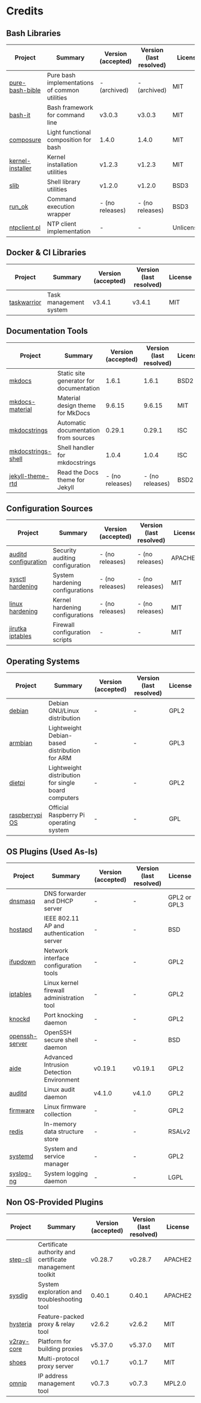 # Credits

## Bash Libraries

| Project | Summary | Version (accepted) | Version (last resolved) | License |
|---------|---------|-------------------|-------------------------|---------|
| [pure-bash-bible](https://github.com/dylanaraps/pure-bash-bible) | Pure bash implementations of common utilities | - (archived) | - (archived) | MIT |
| [bash-it](https://github.com/Bash-it/bash-it) | Bash framework for command line | v3.0.3 | v3.0.3 | MIT |
| [composure](https://github.com/erichs/composure/) | Light functional composition for bash | 1.4.0 | 1.4.0 | MIT |
| [kernel-installer](https://github.com/tmiland/kernel-installer/) | Kernel installation utilities | v1.2.3 | v1.2.3 | MIT |
| [slib](https://github.com/virtualmin/slib) | Shell library utilities | v1.2.0 | v1.2.0 | BSD3 |
| [run_ok](http://github.com/swelljoe/run_ok) | Command execution wrapper | - (no releases) | - (no releases) | BSD3 |
| [ntpclient.pl](http://www.abnormal.com/~thogard/ntp/) | NTP client implementation | - | - | Unlicensed |

## Docker & CI Libraries

| Project | Summary | Version (accepted) | Version (last resolved) | License |
|---------|---------|-------------------|-------------------------|---------|
| [taskwarrior](https://github.com/GothenburgBitFactory/taskwarrior) | Task management system | v3.4.1 | v3.4.1 | MIT |

## Documentation Tools

| Project | Summary | Version (accepted) | Version (last resolved) | License |
|---------|---------|-------------------|-------------------------|---------|
| [mkdocs](https://github.com/mkdocs/mkdocs) | Static site generator for documentation | 1.6.1 | 1.6.1 | BSD2 |
| [mkdocs-material](https://squidfunk.github.io/mkdocs-material/) | Material design theme for MkDocs | 9.6.15 | 9.6.15 | MIT |
| [mkdocstrings](https://github.com/mkdocstrings/mkdocstrings) | Automatic documentation from sources | 0.29.1 | 0.29.1 | ISC |
| [mkdocstrings-shell](https://mkdocstrings.github.io/shell/) | Shell handler for mkdocstrings | 1.0.4 | 1.0.4 | ISC |
| [jekyll-theme-rtd](https://github.com/carlosperate/jekyll-theme-rtd) | Read the Docs theme for Jekyll | - (no releases) | - (no releases) | BSD2 |

## Configuration Sources

| Project | Summary | Version (accepted) | Version (last resolved) | License |
|---------|---------|-------------------|-------------------------|---------|
| [auditd configuration](https://github.com/Neo23x0/auditd) | Security auditing configuration | - (no releases) | - (no releases) | APACHE2 |
| [sysctl hardening](https://github.com/imthenachoman/How-To-Secure-A-Linux-Server) | System hardening configurations | - (no releases) | - (no releases) | MIT |
| [linux hardening](https://github.com/MikeHorn-git/Kernel-Hardening) | Kernel hardening configurations | - (no releases) | - (no releases) | MIT |
| [jirutka iptables](https://gist.github.com/jirutka/3742890) | Firewall configuration scripts | - | - | MIT |

## Operating Systems

| Project | Summary | Version (accepted) | Version (last resolved) | License |
|---------|---------|-------------------|-------------------------|---------|
| [debian](https://salsa.debian.org/kernel-team/linux/-/tree/debian/latest/debian?ref_type=heads) | Debian GNU/Linux distribution | - | - | GPL2 |
| [armbian](https://github.com/armbian/os) | Lightweight Debian-based distribution for ARM | - | - | GPL3 |
| [dietpi](https://github.com/MichaIng/DietPi) | Lightweight distribution for single board computers | - | - | GPL2 |
| [raspberrypi OS](https://github.com/raspberrypi/linux) | Official Raspberry Pi operating system | - | - | GPL |

## OS Plugins (Used As-Is)

| Project | Summary | Version (accepted) | Version (last resolved) | License |
|---------|---------|-------------------|-------------------------|---------|
| [dnsmasq](https://thekelleys.org.uk/gitweb/?p=dnsmasq.git;a=tree) | DNS forwarder and DHCP server | - | - | GPL2 or GPL3 |
| [hostapd](https://w1.fi/cgit/hostap/tree/) | IEEE 802.11 AP and authentication server | - | - | BSD |
| [ifupdown](https://salsa.debian.org/debian/ifupdown) | Network interface configuration tools | - | - | GPL2 |
| [iptables](https://git.netfilter.org/iptables/tree/) | Linux kernel firewall administration tool | - | - | GPL2 |
| [knockd](https://github.com/jvinet/knock) | Port knocking daemon | - | - | GPL2 |
| [openssh-server](https://salsa.debian.org/ssh-team/openssh) | OpenSSH secure shell daemon | - | - | BSD |
| [aide](https://github.com/aide/aide) | Advanced Intrusion Detection Environment | v0.19.1 | v0.19.1 | GPL2 |
| [auditd](https://github.com/linux-audit/audit-userspace) | Linux audit daemon | v4.1.0 | v4.1.0 | GPL2 |
| [firmware](https://git.kernel.org/pub/scm/linux/kernel/git/firmware/linux-firmware.git/) | Linux firmware collection | - | - | GPL2 |
| [redis](https://github.com/redis/redis) | In-memory data structure store | - | - | RSALv2 |
| [systemd](https://github.com/systemd/systemd) | System and service manager | - | - | GPL2 |
| [syslog-ng](https://github.com/syslog-ng/syslog-ng) | System logging daemon | - | - | LGPL |

## Non OS-Provided Plugins

| Project | Summary | Version (accepted) | Version (last resolved) | License |
|---------|---------|-------------------|-------------------------|---------|
| [step-cli](https://github.com/smallstep/cli) | Certificate authority and certificate management toolkit | v0.28.7 | v0.28.7 | APACHE2 |
| [sysdig](https://github.com/draios/sysdig) | System exploration and troubleshooting tool | 0.40.1 | 0.40.1 | APACHE2 |
| [hysteria](https://github.com/apernet/hysteria) | Feature-packed proxy & relay tool | v2.6.2 | v2.6.2 | MIT |
| [v2ray-core](https://github.com/v2fly/v2ray-core) | Platform for building proxies | v5.37.0 | v5.37.0 | MIT |
| [shoes](https://github.com/cfal/shoes) | Multi-protocol proxy server | v0.1.7 | v0.1.7 | MIT |
| [omnip](https://github.com/neevek/omnip) | IP address management tool | v0.7.3 | v0.7.3 | MPL2.0 |